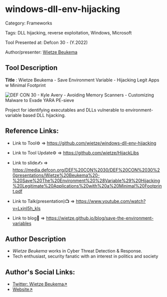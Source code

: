 # windows-dll-env-hijacking

Category: Frameworks

Tags: DLL hijacking, reverse exploitation, Windows, Microsoft

Tool Presented at: Defcon 30 - (Y.2022)

Author/presenter: [Wietze Beukema](https://twitter.com/wietze)

## Tool Description

**Title** : Wietze Beukema - Save Environment Variable - Hijacking Legit Apps w Minimal Footprint

![DEF CON 30 - Kyle Avery - Avoiding Memory Scanners - Customizing Malware to Evade YARA PE-sieve](https://github.com/DefconParrot/DefconArsenalTools/assets/30528167/c7a7c6ff-4b80-49f4-8753-9d9bc0e6cbd7)

Project for identifying executables and DLLs vulnerable to environment-variable based DLL hijacking.

## Reference Links:

- Link to Tool⚙️ => https://github.com/wietze/windows-dll-env-hijacking

- Link to Tool Update⚙️ => https://github.com/wietze/HijackLibs

- Link to slide✍️ => https://media.defcon.org/DEF%20CON%2030/DEF%20CON%2030%20presentations/Wietze%20Beukema%20-%20Save%20The%20Environment%20%28Variable%29%20Hijacking%20Legitimate%20Applications%20with%20a%20Minimal%20Footprint.pdf

- Link to Talk(presentation)📺 => https://www.youtube.com/watch?v=LxjnI5h_kls

- Link to blog🧾 => https://wietze.github.io/blog/save-the-environment-variables

## Author Description

- _Wietze Beukema_ works in Cyber Threat Detection & Response.
- Tech enthusiast, security fanatic with an interest in politics and society

## Author's Social Links:

- [Twitter: Wietze Beukema↗](https://twitter.com/wietze)
- [Website↗](https://www.wietzebeukema.nl)
